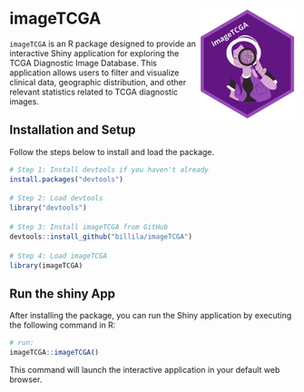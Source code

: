 # imageTCGA <img align="right" width="170" src="https://raw.githubusercontent.com/billila/imageTCGA/main/vignettes/figures/imageTCGA.png">
`imageTCGA` is an R package designed to provide an interactive Shiny application for exploring the TCGA Diagnostic Image Database. This application allows users to filter and visualize clinical data, geographic distribution, and other relevant statistics related to TCGA diagnostic images.


## Installation and Setup

Follow the steps below to install and load the package.

```r
# Step 1: Install devtools if you haven't already
install.packages("devtools")

# Step 2: Load devtools
library("devtools")

# Step 3: Install imageTCGA from GitHub
devtools::install_github("billila/imageTCGA")

# Step 4: Load imageTCGA
library(imageTCGA)
```

## Run the shiny App
After installing the package, you can run the Shiny application by executing the following command in R:

```r
# run:
imageTCGA::imageTCGA()
```

This command will launch the interactive application in your default web browser.
